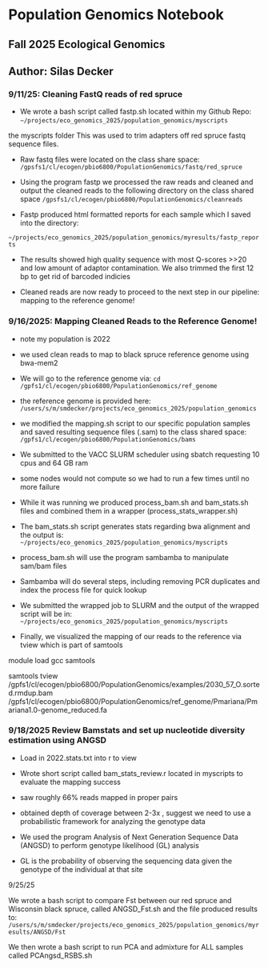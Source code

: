 

# Population Genomics Notebook

## Fall 2025 Ecological Genomics

## Author: Silas Decker

### 9/11/25: Cleaning FastQ reads of red spruce

-   We wrote a bash script called fastp.sh located within my Github Repo: `~/projects/eco_genomics_2025/population_genomics/myscripts`

the myscripts folder This was used to trim adapters off red spruce fastq sequence files.

-   Raw fastq files were located on the class share space: `/gpsfs1/cl/ecogen/pbio6800/PopulationGenomics/fastq/red_spruce`

-   Using the program fastp we processed the raw reads and cleaned and output the cleaned reads to the following directory on the class shared space `/gpsfs1/cl/ecogen/pbio6800/PopulationGenomics/cleanreads`

-   Fastp produced html formatted reports for each sample which I saved into the directory:

`~/projects/eco_genomics_2025/population_genomics/myresults/fastp_reports`

-   The results showed high quality sequence with most Q-scores \>\>20 and low amount of adaptor contamination. We also trimmed the first 12 bp to get rid of barcoded indicies

-   Cleaned reads are now ready to proceed to the next step in our pipeline: mapping to the reference genome!

### 9/16/2025: Mapping Cleaned Reads to the Reference Genome! 
* note my population is 2022
* we used clean reads to map to black spruce reference genome using bwa-mem2
* We will go to the reference genome via: 
`cd /gpfs1/cl/ecogen/pbio6800/PopulationGenomics/ref_genome`
* the reference genome is provided here: 
`/users/s/m/smdecker/projects/eco_genomics_2025/population_genomics`
* we modified the mapping.sh script to our specific population samples and saved resulting sequence files (.sam) to the class shared space: 
`/gpfs1/cl/ecogen/pbio6800/PopulationGenomics/bams`
* We submitted to the VACC SLURM scheduler using sbatch requesting 10 cpus and 64 GB ram 
* some nodes would not compute so we had to run a few times until no more failure 

* While it was running we produced process_bam.sh and bam_stats.sh files and combined them in a wrapper (process_stats_wrapper.sh)
* The bam_stats.sh script generates stats regarding bwa alignment and the output is:
`~/projects/eco_genomics_2025/population_genomics/myscripts`
* process_bam.sh will use the program sambamba to manipulate sam/bam files 
* Sambamba will do several steps, including removing PCR duplicates and index the process file for quick lookup
* We submitted the wrapped job to SLURM and the output of the wrapped script will be in:
`~/projects/eco_genomics_2025/population_genomics/myscripts`

* Finally, we visualized the mapping of our reads to the reference via tview which is part of samtools

module load gcc samtools 

samtools tview \
/gpfs1/cl/ecogen/pbio6800/PopulationGenomics/examples/2030_57_O.sorted.rmdup.bam \
/gpfs1/cl/ecogen/pbio6800/PopulationGenomics/ref_genome/Pmariana/Pmariana1.0-genome_reduced.fa


### 9/18/2025  Review Bamstats and set up nucleotide diversity estimation using ANGSD

* Load in 2022.stats.txt into r to view

* Wrote short script called bam_stats_review.r located in myscripts to evaluate the mapping success 
* saw roughly 66% reads mapped in proper pairs 
* obtained depth of coverage between 2-3x , suggest we need to use a probabilistic framework for analyzing the genotype data

* We used the program Analysis of Next Generation Sequence Data (ANGSD) to perform genotype likelihood (GL) analysis
* GL is the probability of observing the sequencing data given the genotype of the individual at that site 


9/25/25

We wrote a bash script to compare Fst between our red spruce and Wisconsin black spruce, called ANGSD_Fst.sh and the file produced results to:
`/users/s/m/smdecker/projects/eco_genomics_2025/population_genomics/myresults/ANGSD/Fst`

We then wrote a bash script to run PCA and admixture for ALL samples called PCAngsd_RSBS.sh


